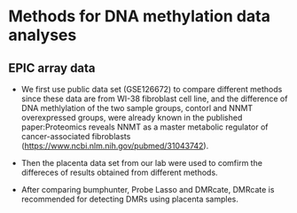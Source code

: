 # Methods for DNA methylation data analyses

## EPIC array data

* We first use public data set (GSE126672) to compare different methods since these data are from WI-38 fibroblast cell line, and the difference of DNA methlylation of the two sample groups, contorl and NNMT overexpressed groups, were already known in the published paper:Proteomics reveals NNMT as a master metabolic regulator of cancer-associated fibroblasts (https://www.ncbi.nlm.nih.gov/pubmed/31043742).

* Then the placenta data set from our lab were used to comfirm the differeces of results obtained from different methods.

* After comparing bumphunter, Probe Lasso and DMRcate, DMRcate is recommended for detecting DMRs using placenta samples.
